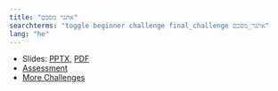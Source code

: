 ```yaml
---
title: "אתגר מסכם"
searchterms: "toggle beginner challenge final_challenge אתגר_מסכם"
lang: "he"
---
```

 <ul>
 <li class="ng-binding">Slides:
 <a href="translations/he/beginner/FinalChallenge.pptx">PPTX</a>,
 <a href="translations/he/beginner/FinalChallenge.pdf">PDF</a>
 </li>
 <li> <a href="translations/he/beginner/FinalAssessment.docx">Assessment</a>
 </li>
 <li> <a href="challenges.html">More Challenges</a>
 </li>
 </ul>
